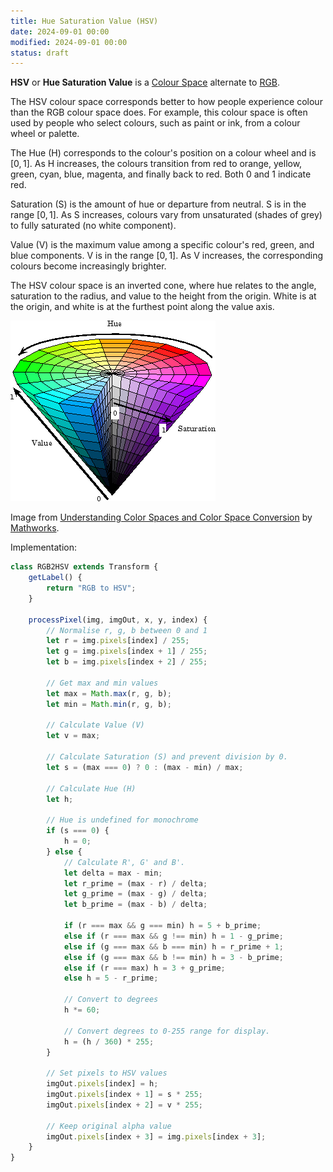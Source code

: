 ```yaml
---
title: Hue Saturation Value (HSV)
date: 2024-09-01 00:00
modified: 2024-09-01 00:00
status: draft
---
```


**HSV** or **Hue Saturation Value** is a [Colour Space](colour-space.md) alternate to [RGB](rgb.md).

The HSV colour space corresponds better to how people experience colour than the RGB colour space does. For example, this colour space is often used by people who select colours, such as paint or ink, from a colour wheel or palette.

The Hue (H) corresponds to the colour's position on a colour wheel and is $[0, 1]$. As H increases, the colours transition from red to orange, yellow, green, cyan, blue, magenta, and finally back to red. Both 0 and 1 indicate red.

Saturation (S) is the amount of hue or departure from neutral. S is in the range $[0, 1]$. As S increases, colours vary from unsaturated (shades of grey) to fully saturated (no white component).

Value (V) is the maximum value among a specific colour's red, green, and blue components. V is in the range $[0, 1]$. As V increases, the corresponding colours become increasingly brighter.

The HSV colour space is an inverted cone, where hue relates to the angle, saturation to the radius, and value to the height from the origin. White is at the origin, and white is at the furthest point along the value axis.

![Diagram of HSV Colour Space by Mathworks](../_media/HSV-img.png)

Image from [Understanding Color Spaces and Color Space Conversion](https://au.mathworks.com/help/images/understanding-color-spaces-and-color-space-conversion.html) by [Mathworks](https://au.mathworks.com/).

Implementation:

```js
class RGB2HSV extends Transform {
    getLabel() {
        return "RGB to HSV";
    }

    processPixel(img, imgOut, x, y, index) {
        // Normalise r, g, b between 0 and 1
        let r = img.pixels[index] / 255;
        let g = img.pixels[index + 1] / 255;
        let b = img.pixels[index + 2] / 255;

        // Get max and min values
        let max = Math.max(r, g, b);
        let min = Math.min(r, g, b);

        // Calculate Value (V)
        let v = max;

        // Calculate Saturation (S) and prevent division by 0.
        let s = (max === 0) ? 0 : (max - min) / max;

        // Calculate Hue (H)
        let h;

        // Hue is undefined for monochrome
        if (s === 0) {
            h = 0;
        } else {
            // Calculate R', G' and B'.
            let delta = max - min;
            let r_prime = (max - r) / delta;
            let g_prime = (max - g) / delta;
            let b_prime = (max - b) / delta;

            if (r === max && g === min) h = 5 + b_prime;
            else if (r === max && g !== min) h = 1 - g_prime;
            else if (g === max && b === min) h = r_prime + 1;
            else if (g === max && b !== min) h = 3 - b_prime;
            else if (r === max) h = 3 + g_prime;
            else h = 5 - r_prime;

            // Convert to degrees
            h *= 60;

            // Convert degrees to 0-255 range for display.
            h = (h / 360) * 255;
        }

        // Set pixels to HSV values
        imgOut.pixels[index] = h;
        imgOut.pixels[index + 1] = s * 255;
        imgOut.pixels[index + 2] = v * 255;

        // Keep original alpha value
        imgOut.pixels[index + 3] = img.pixels[index + 3];
    }
}
```
